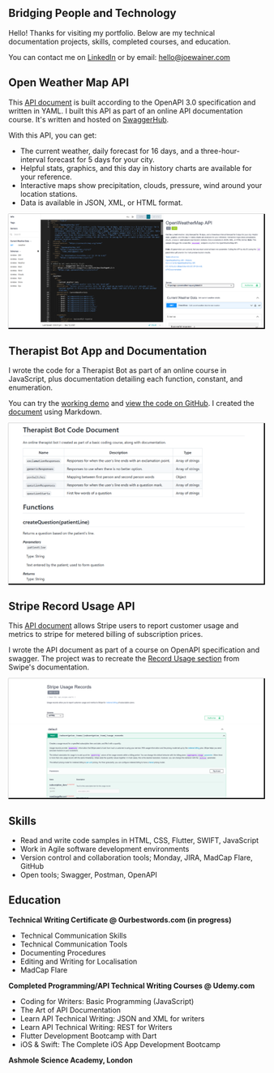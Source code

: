 ## Bridging People and Technology

Hello! Thanks for visiting my portfolio. Below are my technical documentation projects, skills, completed courses, and education. 

You can contact me on [LinkedIn](https://www.linkedin.com/in/joe-wainer-67264078/) or by email: <hello@joewainer.com> 

## Open Weather Map API 

This [API document](https://app.swaggerhub.com/apis-docs/Joe99/WeatherMapAPI/2.5) is built according to the OpenAPI 3.0 specification and written in YAML. I built this API as part of an online API documentation course. It's written and hosted on [SwaggerHub](https://swagger.io/). 

With this API, you can get: 
* The current weather, daily forecast for 16 days, and a three-hour-interval forecast for 5 days for your city. 
* Helpful stats, graphics, and this day in history charts are available for your reference. 
* Interactive maps show precipitation, clouds, pressure, wind around your location stations. 
* Data is available in JSON, XML, or HTML format.

<a href="https://app.swaggerhub.com/apis-docs/Joe99/WeatherMapAPI/2.5"><img src="resources/Openweatherapi.png" style="box-shadow: 1px 1px 1px 1px black;"/></a>

## Therapist Bot App and Documentation 

I wrote the code for a Therapist Bot as part of an online course in JavaScript, plus documentation detailing each function, constant, and enumeration. 

You can try the [working demo](https://joewainer.github.io/therapist-bot/) and [view the code on GitHub](https://github.com/JoeWainer/therapist-bot/blob/main/index.html). I created the [document](https://github.com/JoeWainer/therapist-bot/blob/main/README.md) using Markdown.

<a href="https://github.com/JoeWainer/therapist-bot/blob/main/README.md"><img src="resources/therapistbotdoc.png" style="box-shadow: 1px 1px 1px 1px black;"/></a>

## Stripe Record Usage API 

This [API document](https://app.swaggerhub.com/apis-docs/JoeWainer/StripeUsageRecordsMock/2021-12-15/
) allows Stripe users to report customer usage and metrics to stripe for metered billing of subscription prices. 

I wrote the API document as part of a course on OpenAPI specification and swagger. The project was to recreate the [Record Usage section](https://stripe.com/docs/api/usage_records) from Swipe's documentation. 

<a href="https://app.swaggerhub.com/apis-docs/JoeWainer/StripeUsageRecordsMock/2021-12-15/"><img src="resources/recordusage.png" style="box-shadow: 1px 1px 1px 1px black;"/></a>
 
## Skills
 
 - Read and write code samples in HTML, CSS, Flutter, SWIFT, JavaScript
 - Work in Agile software development environments 
 - Version control and collaboration tools; Monday, JIRA, MadCap Flare, GitHub
 - Open tools; Swagger, Postman, OpenAPI

## Education

**Technical Writing Certificate @ Ourbestwords.com (in progress)**

- Technical Communication Skills
- Technical Communication Tools
- Documenting Procedures
- Editing and Writing for Localisation 
- MadCap Flare

**Completed Programming/API Technical Writing Courses @ Udemy.com**

- Coding for Writers: Basic Programming (JavaScript)
- The Art of API Documentation
- Learn API Technical Writing: JSON and XML for writers
- Learn API Technical Writing: REST for Writers
- Flutter Development Bootcamp with Dart
- iOS & Swift: The Complete iOS App Development Bootcamp

**Ashmole Science Academy, London**



